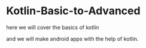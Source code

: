 # Kotlin-Basic-to-Advanced
 here we will cover the basics of kotlin 
 
and we will make android apps with the help of kotlin.
